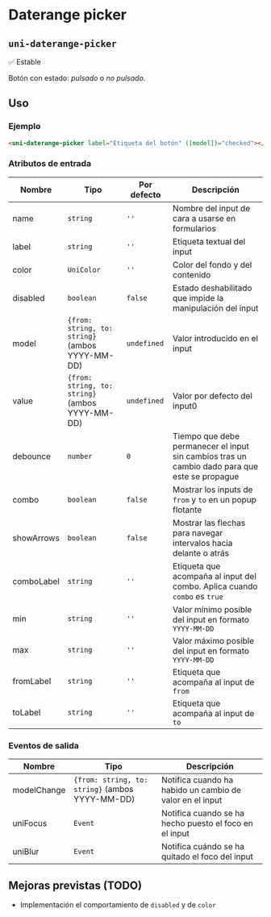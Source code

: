 Daterange picker
===================
`uni-daterange-picker`
---
:white_check_mark: Estable

Botón con estado: *pulsado* o *no pulsado*.

## Uso

### Ejemplo

```html
<uni-daterange-picker label="Etiqueta del botón" ([model])="checked"></uni-daterange-picker>
```

### Atributos de entrada

| Nombre      | Tipo                                              | Por defecto | Descripción 
| ----------- | ------------------------------------------------- | ----------- | -----------
| name        | `string`                                          | `''`        | Nombre del input de cara a usarse en formularios
| label       | `string`                                          | `''`        | Etiqueta textual del input
| color       | `UniColor`                                        | `''`        | Color del fondo y del contenido
| disabled    | `boolean`                                         | `false`     | Estado deshabilitado que impide la manipulación del input
| model       | `{from: string, to: string}` (ambos YYYY-MM-DD)   | `undefined` | Valor introducido en el input
| value       | `{from: string, to: string}` (ambos YYYY-MM-DD)   | `undefined` | Valor por defecto del input0
| debounce    | `number`                                          | `0`         | Tiempo que debe permanecer el input sin cambios tras un cambio dado para que este se propague
| combo       | `boolean`                                         | `false`     | Mostrar los inputs de `from` y `to` en un popup flotante
| showArrows  | `boolean`                                         | `false`     | Mostrar las flechas para navegar intervalos hacia delante o atrás
| comboLabel  | `string`                                          | `''`        | Etiqueta que acompaña al input del combo. Aplica cuando `combo` es `true`
| min         | `string`                                          | `''`        | Valor mínimo posible del input en formato `YYYY-MM-DD`
| max         | `string`                                          | `''`        | Valor máximo posible del input en formato `YYYY-MM-DD`
| fromLabel   | `string`                                          | `''`        | Etiqueta que acompaña al input de `from`
| toLabel     | `string`                                          | `''`        | Etiqueta que acompaña al input de `to`

### Eventos de salida

| Nombre          | Tipo                                            | Descripción
| --------------- | ----------------------------------------------- | -----------
| modelChange     | `{from: string, to: string}` (ambos YYYY-MM-DD) | Notifica cuando ha habido un cambio de valor en el input
| uniFocus        | `Event`                                         | Notifica cuando se ha hecho puesto el foco en el input
| uniBlur         | `Event`                                         | Notifica cuándo se ha quitado el foco del input

## Mejoras previstas (TODO)

- Implementación el comportamiento de `disabled` y de `color`
